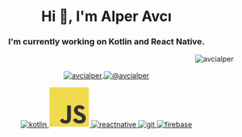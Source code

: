 <h1 align="center">Hi 👋, I'm Alper Avcı</h1>
<h3 align="center">I'm currently working on Kotlin and React Native.</h3>

<p align="right"> <img src="https://komarev.com/ghpvc/?username=avcialper&label=Profile%20views&color=0e75b6&style=flat" alt="avcialper" /> </p>

<p align="center">
<a href="https://linkedin.com/in/avcialper" target="blank">
  <img align="center" src="https://raw.githubusercontent.com/rahuldkjain/github-profile-readme-generator/master/src/images/icons/Social/linked-in-alt.svg" alt="avcialper" height="80" width="80" />
</a>
<a href="https://medium.com/@avcialper" target="blank">
  <img align="center" src="https://raw.githubusercontent.com/rahuldkjain/github-profile-readme-generator/master/src/images/icons/Social/medium.svg" alt="@avcialper" height="80" width="80" />
</a>
</p>


<p align="center"></a>
  <a href="https://kotlinlang.org" target="_blank" rel="noreferrer"> 
    <img src="https://www.vectorlogo.zone/logos/kotlinlang/kotlinlang-icon.svg" alt="kotlin" width="80" height="80"/> 
  </a>
  <a href="https://developer.mozilla.org/en-US/docs/Web/JavaScript" target="_blank" rel="noreferrer"> 
    <img src="https://raw.githubusercontent.com/devicons/devicon/master/icons/javascript/javascript-original.svg" alt="javascript" width="80" height="80"/> 
  </a>
  <a href="https://reactnative.dev/" target="_blank" rel="noreferrer"> 
    <img src="https://reactnative.dev/img/header_logo.svg" alt="reactnative" width="80" height="80"/> 
  </a> 
  <a href="https://git-scm.com/" target="_blank" rel="noreferrer">
    <img src="https://www.vectorlogo.zone/logos/git-scm/git-scm-icon.svg" alt="git" width="80" height="80"/> 
  </a>
  <a href="https://firebase.google.com/" target="_blank" rel="noreferrer"> 
    <img src="https://www.vectorlogo.zone/logos/firebase/firebase-icon.svg" alt="firebase" width="80" height="80"/>
  </a> 
</p>

